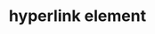 ---
{
  "title": "hyperlink element",
  "description": "If the a element has an href attribute, then it represents a hyperlink (a hypertext anchor) labeled by its contents.",
  "category": "html",
  "keywords": [
    "hyperlink element"
  ],
  "last_test_date": "2019-07-28",
  "test_results_url": "https://a11ysupport.io/tech/html/a(href)_element",
  "test_url": "https://a11ysupport.io/tech/html/a(href)_element",
  "notes_by_num": {
    "1": "HTML links example 1 - A link by itself: Boundaries implied by navigation",
    "2": "HTML links example 2 - A link in a paragraph: Boundaries implied by navigation",
    "3": "HTML links example 3 - A link in a list: Boundaries implied by navigation",
    "4": "HTML links example 4 - A visited link: Boundaries implied by navigation",
    "5": "HTML links example 5 - A link that wraps many elements: Announces the link role on every line, and does not announce something like \"entering link\" or \"leaving link\" when entering or leaving.",
    "6": "HTML links example 3 - A link in a list: boundaries implied by navigation",
    "7": "HTML links example 5 - A link that wraps many elements: The entire content is announced as a link, and it is not possible to navigate content within the link. No semantics inside the link are conveyed.",
    "8": "HTML links example 5 - A link that wraps many elements: Boundaries implied by navigation. The entire content is announced as a link, and it is not possible to navigate content within the link. No semantics inside the link are conveyed.",
    "9": "HTML links example 5 - A link that wraps many elements: The entire contents of the link are announced when navigating to the link. Users can navigate into the link contain and navigate object by object."
  },
  "stats": {
    "dragon_win": {
      "chrome": {
        "75": "a"
      }
    },
    "jaws": {
      "chrome": {
        "75": "a #1 #2 #3 #4 #5"
      },
      "ie": {
        "11": "a #1 #2 #3 #4 #5"
      },
      "firefox": {
        "68": "a #1 #2 #3 #4 #5"
      }
    },
    "narrator": {
      "edge": {
        "44": "a #1 #2 #3 #4"
      }
    },
    "nvda": {
      "chrome": {
        "75": "y #1 #2 #6 #4 #5"
      },
      "firefox": {
        "68": "y #1 #2 #6 #4 #5"
      }
    },
    "orca": {
      "firefox": {
        "69": "a"
      }
    },
    "talkback": {
      "and_chr": {
        "75": "a #1 #2 #3 #4 #7 #8"
      }
    },
    "va_and": {
      "and_chr": {
        "77": "a"
      }
    },
    "vo_ios": {
      "ios_saf": {
        "12.3.1": "y #1 #2 #3 #4"
      }
    },
    "vo_macos": {
      "safari": {
        "12.1.1": "y #1 #2 #3 #4 #9"
      }
    },
    "vc_ios": {
      "ios_saf": {
        "13.0": "a"
      }
    },
    "vc_macos": {
      "safari": {
        "13.0.2": "a"
      }
    },
    "wsr": {
      "edge": {
        "44": "a"
      },
      "chrome": {
        "77": "a"
      }
    }
  },
  "links": {
    "WHATWG HTML spec for the a element": "https://html.spec.whatwg.org/multipage/text-level-semantics.html#the-a-element",
    "HTML AAM for the a element (with href)": "https://w3c.github.io/html-aam/#el-a"
  }
}
---